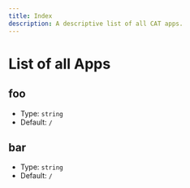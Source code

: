 ```yaml
---
title: Index
description: A descriptive list of all CAT apps.
---
```



# List of all Apps

## foo

- Type: `string`
- Default: `/`

## bar

- Type: `string`
- Default: `/`
